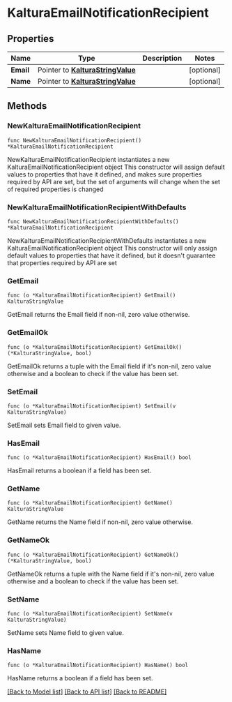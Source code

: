 # KalturaEmailNotificationRecipient

## Properties

Name | Type | Description | Notes
------------ | ------------- | ------------- | -------------
**Email** | Pointer to [**KalturaStringValue**](KalturaStringValue.md) |  | [optional] 
**Name** | Pointer to [**KalturaStringValue**](KalturaStringValue.md) |  | [optional] 

## Methods

### NewKalturaEmailNotificationRecipient

`func NewKalturaEmailNotificationRecipient() *KalturaEmailNotificationRecipient`

NewKalturaEmailNotificationRecipient instantiates a new KalturaEmailNotificationRecipient object
This constructor will assign default values to properties that have it defined,
and makes sure properties required by API are set, but the set of arguments
will change when the set of required properties is changed

### NewKalturaEmailNotificationRecipientWithDefaults

`func NewKalturaEmailNotificationRecipientWithDefaults() *KalturaEmailNotificationRecipient`

NewKalturaEmailNotificationRecipientWithDefaults instantiates a new KalturaEmailNotificationRecipient object
This constructor will only assign default values to properties that have it defined,
but it doesn't guarantee that properties required by API are set

### GetEmail

`func (o *KalturaEmailNotificationRecipient) GetEmail() KalturaStringValue`

GetEmail returns the Email field if non-nil, zero value otherwise.

### GetEmailOk

`func (o *KalturaEmailNotificationRecipient) GetEmailOk() (*KalturaStringValue, bool)`

GetEmailOk returns a tuple with the Email field if it's non-nil, zero value otherwise
and a boolean to check if the value has been set.

### SetEmail

`func (o *KalturaEmailNotificationRecipient) SetEmail(v KalturaStringValue)`

SetEmail sets Email field to given value.

### HasEmail

`func (o *KalturaEmailNotificationRecipient) HasEmail() bool`

HasEmail returns a boolean if a field has been set.

### GetName

`func (o *KalturaEmailNotificationRecipient) GetName() KalturaStringValue`

GetName returns the Name field if non-nil, zero value otherwise.

### GetNameOk

`func (o *KalturaEmailNotificationRecipient) GetNameOk() (*KalturaStringValue, bool)`

GetNameOk returns a tuple with the Name field if it's non-nil, zero value otherwise
and a boolean to check if the value has been set.

### SetName

`func (o *KalturaEmailNotificationRecipient) SetName(v KalturaStringValue)`

SetName sets Name field to given value.

### HasName

`func (o *KalturaEmailNotificationRecipient) HasName() bool`

HasName returns a boolean if a field has been set.


[[Back to Model list]](../README.md#documentation-for-models) [[Back to API list]](../README.md#documentation-for-api-endpoints) [[Back to README]](../README.md)



